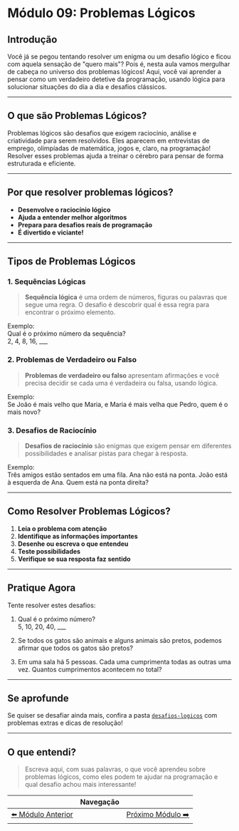 # Módulo 09: Problemas Lógicos

## Introdução

Você já se pegou tentando resolver um enigma ou um desafio lógico e ficou com aquela sensação de "quero mais"? Pois é, nesta aula vamos mergulhar de cabeça no universo dos problemas lógicos! Aqui, você vai aprender a pensar como um verdadeiro detetive da programação, usando lógica para solucionar situações do dia a dia e desafios clássicos.

---

## O que são Problemas Lógicos?

Problemas lógicos são desafios que exigem raciocínio, análise e criatividade para serem resolvidos. Eles aparecem em entrevistas de emprego, olimpíadas de matemática, jogos e, claro, na programação! Resolver esses problemas ajuda a treinar o cérebro para pensar de forma estruturada e eficiente.

---

## Por que resolver problemas lógicos?

- **Desenvolve o raciocínio lógico**
- **Ajuda a entender melhor algoritmos**
- **Prepara para desafios reais de programação**
- **É divertido e viciante!**

---

## Tipos de Problemas Lógicos

### 1. Sequências Lógicas

> **Sequência lógica** é uma ordem de números, figuras ou palavras que segue uma regra. O desafio é descobrir qual é essa regra para encontrar o próximo elemento.

Exemplo:  
Qual é o próximo número da sequência?  
2, 4, 8, 16, ___

### 2. Problemas de Verdadeiro ou Falso

> **Problemas de verdadeiro ou falso** apresentam afirmações e você precisa decidir se cada uma é verdadeira ou falsa, usando lógica.

Exemplo:  
Se João é mais velho que Maria, e Maria é mais velha que Pedro, quem é o mais novo?

### 3. Desafios de Raciocínio

> **Desafios de raciocínio** são enigmas que exigem pensar em diferentes possibilidades e analisar pistas para chegar à resposta.

Exemplo:  
Três amigos estão sentados em uma fila. Ana não está na ponta. João está à esquerda de Ana. Quem está na ponta direita?

---

## Como Resolver Problemas Lógicos?

1. **Leia o problema com atenção**
2. **Identifique as informações importantes**
3. **Desenhe ou escreva o que entendeu**
4. **Teste possibilidades**
5. **Verifique se sua resposta faz sentido**

---

## Pratique Agora

Tente resolver estes desafios:

1. Qual é o próximo número?  
    5, 10, 20, 40, ___

2. Se todos os gatos são animais e alguns animais são pretos, podemos afirmar que todos os gatos são pretos?

3. Em uma sala há 5 pessoas. Cada uma cumprimenta todas as outras uma vez. Quantos cumprimentos acontecem no total?

---

## Se aprofunde

Se quiser se desafiar ainda mais, confira a pasta [`desafios-logicos`](./desafios-logicos/README.md) com problemas extras e dicas de resolução!

---

## O que entendi?

> Escreva aqui, com suas palavras, o que você aprendeu sobre problemas lógicos, como eles podem te ajudar na programação e qual desafio achou mais interessante!

|   | Navegação |   |
|:-:|:----------|:-:|
| [⬅️ Módulo Anterior](../modulo-08-depuracao-testes/README.md) |  | [Próximo Módulo ➡️](../modulo-10-projetos-desafios/README.md) |
